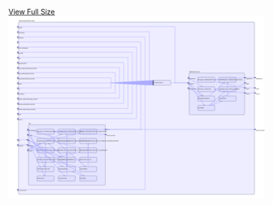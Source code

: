 [View Full Size](https://raw.githubusercontent.com/mingfang/terraform-k8s-modules/master/modules/openfaas/faas-netes/diagram.svg?sanitize=true)<img src="diagram.svg"/>
